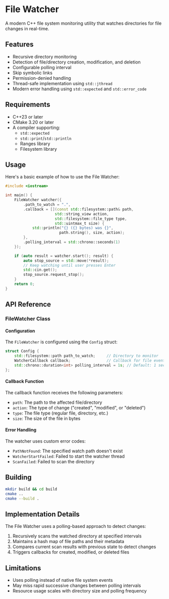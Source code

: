 # File Watcher

A modern C++ file system monitoring utility that watches directories for file changes in real-time.

## Features

- Recursive directory monitoring
- Detection of file/directory creation, modification, and deletion
- Configurable polling interval
- Skip symbolic links
- Permission-denied handling
- Thread-safe implementation using `std::jthread`
- Modern error handling using `std::expected` and `std::error_code`

## Requirements

- C++23 or later
- CMake 3.20 or later
- A compiler supporting:
  - `std::expected`
  - `std::print`/`std::println`
  - Ranges library
  - Filesystem library

## Usage

Here's a basic example of how to use the File Watcher:

```cpp
#include <iostream>

int main() {
    FileWatcher watcher({
        .path_to_watch = ".",
        .callback = [](const std::filesystem::path& path,
                      std::string_view action,
                      std::filesystem::file_type type,
                      std::uintmax_t size) {
            std::println("{} ({} bytes) was {}", 
                        path.string(), size, action);
        },
        .polling_interval = std::chrono::seconds(1)
    });

    if (auto result = watcher.start(); result) {
        auto stop_source = std::move(*result);
        // Keep watching until user presses Enter
        std::cin.get();
        stop_source.request_stop();
    }
    return 0;
}
```

## API Reference

### FileWatcher Class

#### Configuration

The `FileWatcher` is configured using the `Config` struct:

```cpp
struct Config {
    std::filesystem::path path_to_watch;     // Directory to monitor
    WatcherCallback callback;                // Callback for file events
    std::chrono::duration<int> polling_interval = 1s; // Default: 1 second
};
```

#### Callback Function

The callback function receives the following parameters:
- `path`: The path to the affected file/directory
- `action`: The type of change ("created", "modified", or "deleted")
- `type`: The file type (regular file, directory, etc.)
- `size`: The size of the file in bytes

#### Error Handling

The watcher uses custom error codes:
- `PathNotFound`: The specified watch path doesn't exist
- `WatcherStartFailed`: Failed to start the watcher thread
- `ScanFailed`: Failed to scan the directory

## Building

```bash
mkdir build && cd build
cmake ..
cmake --build .
```

## Implementation Details

The File Watcher uses a polling-based approach to detect changes:
1. Recursively scans the watched directory at specified intervals
2. Maintains a hash map of file paths and their metadata
3. Compares current scan results with previous state to detect changes
4. Triggers callbacks for created, modified, or deleted files

## Limitations

- Uses polling instead of native file system events
- May miss rapid successive changes between polling intervals
- Resource usage scales with directory size and polling frequency
